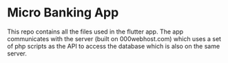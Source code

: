 # Micro Banking App
This repo contains all the files used in the flutter app. The app communicates with the server (built on 000webhost.com) which uses a set of php scripts as the API to access the database which is also on the same server.
